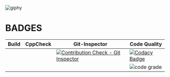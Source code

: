 ![giphy](https://user-images.githubusercontent.com/86190217/125442594-1ecb14c9-ed64-4bef-93bd-d601d11403e7.gif)

# BADGES 
|Build       |CppCheck      | Git-Inspector   | Code Quality|
|------------|--------------|-----------------|--------------|
|            |              | [![Contribution Check - Git Inspector](https://github.com/ShivaliGokhale/MiniProject_shivali/actions/workflows/git_inspector.yml/badge.svg)](https://github.com/ShivaliGokhale/MiniProject_shivali/actions/workflows/git_inspector.yml)               | [![Codacy Badge](https://app.codacy.com/project/badge/Grade/ab20cb0afd60492693289c37cc226619)](https://www.codacy.com/gh/ShivaliGokhale/MiniProject_shivali/dashboard?utm_source=github.com&amp;utm_medium=referral&amp;utm_content=ShivaliGokhale/MiniProject_shivali&amp;utm_campaign=Badge_Grade)             |
|            |              |                 |  ![code grade](https://www.code-inspector.com/project/25047/score/svg)             |
